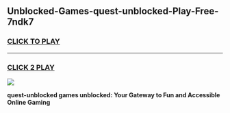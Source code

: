 
## Unblocked-Games-quest-unblocked-Play-Free-7ndk7
<h3>
<a href="https://premium76.site?title=quest-unblocked&ref=19M">CLICK TO PLAY</a></h3>
<hr>

<h3>
<a href="https://premium76.site?title=quest-unblocked&ref=19M">CLICK 2 PLAY</a>
  
</h3>

<a href="https://premium76.site?title=quest-unblocked&ref=19M"><img src="https://clearcache.store/games.png"></a>


**quest-unblocked games unblocked: Your Gateway to Fun and Accessible Online Gaming**
